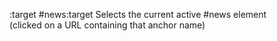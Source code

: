 :target
    #news:target 
    Selects the current active #news element  
    (clicked on a URL containing that anchor name)

